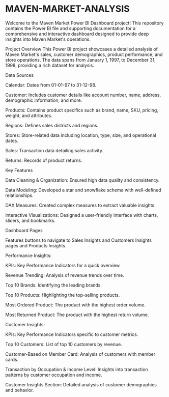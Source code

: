 # MAVEN-MARKET-ANALYSIS
Welcome to the Maven Market Power BI Dashboard project! This repository contains the Power BI file and supporting documentation for a comprehensive and interactive dashboard designed to provide deep insights into Maven Market's operations.

Project Overview This Power BI project showcases a detailed analysis of Maven Market's sales, customer demographics, product performance, and store operations. The data spans from January 1, 1997, to December 31, 1998, providing a rich dataset for analysis.

Data Sources

Calendar: Dates from 01-01-97 to 31-12-98.

Customer: Includes customer details like account number, name, address, demographic information, and more.

Products: Contains product specifics such as brand, name, SKU, pricing, weight, and attributes.

Regions: Defines sales districts and regions.

Stores: Store-related data including location, type, size, and operational dates.

Sales: Transaction data detailing sales activity.

Returns: Records of product returns.

Key Features

Data Cleaning & Organization: Ensured high data quality and consistency.

Data Modeling: Developed a star and snowflake schema with well-defined relationships.

DAX Measures: Created complex measures to extract valuable insights.

Interactive Visualizations: Designed a user-friendly interface with charts, slicers, and bookmarks.

Dashboard Pages

Features buttons to navigate to Sales Insights and Customers Insights pages and Products Insights.

Performance Insights:

KPIs: Key Performance Indicators for a quick overview.

Revenue Trending: Analysis of revenue trends over time.

Top 10 Brands: Identifying the leading brands.

Top 10 Products: Highlighting the top-selling products.

Most Ordered Product: The product with the highest order volume.

Most Returned Product: The product with the highest return volume.

Customer Insights:

KPIs: Key Performance Indicators specific to customer metrics.

Top 10 Customers: List of top 10 customers by revenue.

Customer-Based on Member Card: Analysis of customers with member cards.

Transaction by Occupation & Income Level: Insights into transaction patterns by customer occupation and income.

Customer Insights Section: Detailed analysis of customer demographics and behavior.
